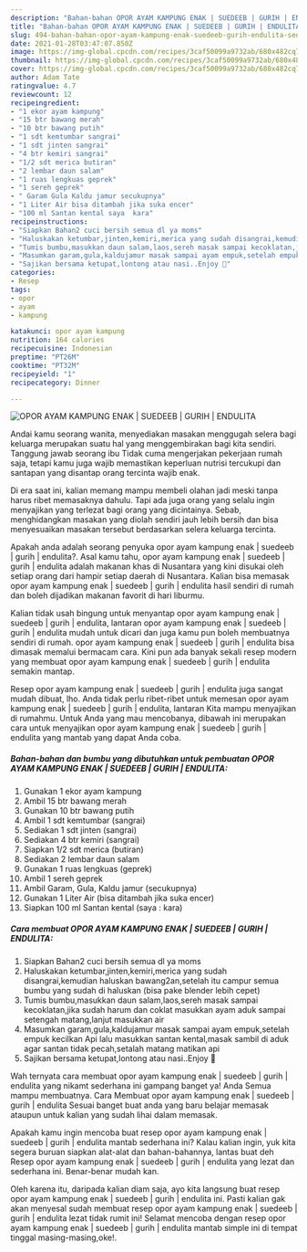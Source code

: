 ```yaml
---
description: "Bahan-bahan OPOR AYAM KAMPUNG ENAK | SUEDEEB | GURIH | ENDULITA Sederhana Untuk Jualan"
title: "Bahan-bahan OPOR AYAM KAMPUNG ENAK | SUEDEEB | GURIH | ENDULITA Sederhana Untuk Jualan"
slug: 494-bahan-bahan-opor-ayam-kampung-enak-suedeeb-gurih-endulita-sederhana-untuk-jualan
date: 2021-01-28T03:47:07.850Z
image: https://img-global.cpcdn.com/recipes/3caf50099a9732ab/680x482cq70/opor-ayam-kampung-enak-suedeeb-gurih-endulita-foto-resep-utama.jpg
thumbnail: https://img-global.cpcdn.com/recipes/3caf50099a9732ab/680x482cq70/opor-ayam-kampung-enak-suedeeb-gurih-endulita-foto-resep-utama.jpg
cover: https://img-global.cpcdn.com/recipes/3caf50099a9732ab/680x482cq70/opor-ayam-kampung-enak-suedeeb-gurih-endulita-foto-resep-utama.jpg
author: Adam Tate
ratingvalue: 4.7
reviewcount: 12
recipeingredient:
- "1 ekor ayam kampung"
- "15 btr bawang merah"
- "10 btr bawang putih"
- "1 sdt kemtumbar sangrai"
- "1 sdt jinten sangrai"
- "4 btr kemiri sangrai"
- "1/2 sdt merica butiran"
- "2 lembar daun salam"
- "1 ruas lengkuas geprek"
- "1 sereh geprek"
- " Garam Gula Kaldu jamur secukupnya"
- "1 Liter Air bisa ditambah jika suka encer"
- "100 ml Santan kental saya  kara"
recipeinstructions:
- "Siapkan Bahan2 cuci bersih semua dl ya moms"
- "Haluskakan ketumbar,jinten,kemiri,merica yang sudah disangrai,kemudian haluskan bawang2an,setelah itu campur semua bumbu yang sudah di haluskan (bisa pake blender lebih cepet)"
- "Tumis bumbu,masukkan daun salam,laos,sereh masak sampai kecoklatan,jika sudah harum dan coklat masukkan ayam aduk sampai setengah matang,lanjut masukkan air"
- "Masumkan garam,gula,kaldujamur masak sampai ayam empuk,setelah empuk kecilkan Api lalu masukkan santan kental,masak sambil di aduk agar santan tidak pecah,setalah matang matikan api"
- "Sajikan bersama ketupat,lontong atau nasi..Enjoy 🥰"
categories:
- Resep
tags:
- opor
- ayam
- kampung

katakunci: opor ayam kampung 
nutrition: 164 calories
recipecuisine: Indonesian
preptime: "PT26M"
cooktime: "PT32M"
recipeyield: "1"
recipecategory: Dinner

---
```



![OPOR AYAM KAMPUNG ENAK | SUEDEEB | GURIH | ENDULITA](https://img-global.cpcdn.com/recipes/3caf50099a9732ab/680x482cq70/opor-ayam-kampung-enak-suedeeb-gurih-endulita-foto-resep-utama.jpg)

Andai kamu seorang wanita, menyediakan masakan menggugah selera bagi keluarga merupakan suatu hal yang menggembirakan bagi kita sendiri. Tanggung jawab seorang ibu Tidak cuma mengerjakan pekerjaan rumah saja, tetapi kamu juga wajib memastikan keperluan nutrisi tercukupi dan santapan yang disantap orang tercinta wajib enak.

Di era  saat ini, kalian memang mampu membeli olahan jadi meski tanpa harus ribet memasaknya dahulu. Tapi ada juga orang yang selalu ingin menyajikan yang terlezat bagi orang yang dicintainya. Sebab, menghidangkan masakan yang diolah sendiri jauh lebih bersih dan bisa menyesuaikan masakan tersebut berdasarkan selera keluarga tercinta. 



Apakah anda adalah seorang penyuka opor ayam kampung enak | suedeeb | gurih | endulita?. Asal kamu tahu, opor ayam kampung enak | suedeeb | gurih | endulita adalah makanan khas di Nusantara yang kini disukai oleh setiap orang dari hampir setiap daerah di Nusantara. Kalian bisa memasak opor ayam kampung enak | suedeeb | gurih | endulita hasil sendiri di rumah dan boleh dijadikan makanan favorit di hari liburmu.

Kalian tidak usah bingung untuk menyantap opor ayam kampung enak | suedeeb | gurih | endulita, lantaran opor ayam kampung enak | suedeeb | gurih | endulita mudah untuk dicari dan juga kamu pun boleh membuatnya sendiri di rumah. opor ayam kampung enak | suedeeb | gurih | endulita bisa dimasak memalui bermacam cara. Kini pun ada banyak sekali resep modern yang membuat opor ayam kampung enak | suedeeb | gurih | endulita semakin mantap.

Resep opor ayam kampung enak | suedeeb | gurih | endulita juga sangat mudah dibuat, lho. Anda tidak perlu ribet-ribet untuk memesan opor ayam kampung enak | suedeeb | gurih | endulita, lantaran Kita mampu menyajikan di rumahmu. Untuk Anda yang mau mencobanya, dibawah ini merupakan cara untuk menyajikan opor ayam kampung enak | suedeeb | gurih | endulita yang mantab yang dapat Anda coba.

<!--inarticleads1-->

##### Bahan-bahan dan bumbu yang dibutuhkan untuk pembuatan OPOR AYAM KAMPUNG ENAK | SUEDEEB | GURIH | ENDULITA:

1. Gunakan 1 ekor ayam kampung
1. Ambil 15 btr bawang merah
1. Gunakan 10 btr bawang putih
1. Ambil 1 sdt kemtumbar (sangrai)
1. Sediakan 1 sdt jinten (sangrai)
1. Sediakan 4 btr kemiri (sangrai)
1. Siapkan 1/2 sdt merica (butiran)
1. Sediakan 2 lembar daun salam
1. Gunakan 1 ruas lengkuas (geprek)
1. Ambil 1 sereh geprek
1. Ambil  Garam, Gula, Kaldu jamur (secukupnya)
1. Gunakan 1 Liter Air (bisa ditambah jika suka encer)
1. Siapkan 100 ml Santan kental (saya : kara)




<!--inarticleads2-->

##### Cara membuat OPOR AYAM KAMPUNG ENAK | SUEDEEB | GURIH | ENDULITA:

1. Siapkan Bahan2 cuci bersih semua dl ya moms
1. Haluskakan ketumbar,jinten,kemiri,merica yang sudah disangrai,kemudian haluskan bawang2an,setelah itu campur semua bumbu yang sudah di haluskan (bisa pake blender lebih cepet)
1. Tumis bumbu,masukkan daun salam,laos,sereh masak sampai kecoklatan,jika sudah harum dan coklat masukkan ayam aduk sampai setengah matang,lanjut masukkan air
1. Masumkan garam,gula,kaldujamur masak sampai ayam empuk,setelah empuk kecilkan Api lalu masukkan santan kental,masak sambil di aduk agar santan tidak pecah,setalah matang matikan api
1. Sajikan bersama ketupat,lontong atau nasi..Enjoy 🥰




Wah ternyata cara membuat opor ayam kampung enak | suedeeb | gurih | endulita yang nikamt sederhana ini gampang banget ya! Anda Semua mampu membuatnya. Cara Membuat opor ayam kampung enak | suedeeb | gurih | endulita Sesuai banget buat anda yang baru belajar memasak ataupun untuk kalian yang sudah lihai dalam memasak.

Apakah kamu ingin mencoba buat resep opor ayam kampung enak | suedeeb | gurih | endulita mantab sederhana ini? Kalau kalian ingin, yuk kita segera buruan siapkan alat-alat dan bahan-bahannya, lantas buat deh Resep opor ayam kampung enak | suedeeb | gurih | endulita yang lezat dan sederhana ini. Benar-benar mudah kan. 

Oleh karena itu, daripada kalian diam saja, ayo kita langsung buat resep opor ayam kampung enak | suedeeb | gurih | endulita ini. Pasti kalian gak akan menyesal sudah membuat resep opor ayam kampung enak | suedeeb | gurih | endulita lezat tidak rumit ini! Selamat mencoba dengan resep opor ayam kampung enak | suedeeb | gurih | endulita mantab simple ini di tempat tinggal masing-masing,oke!.

